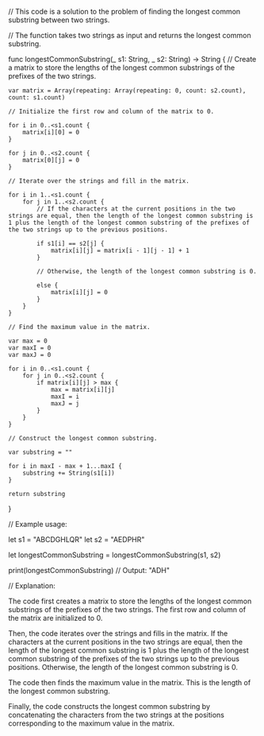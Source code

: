 // This code is a solution to the problem of finding the longest common substring between two strings.

// The function takes two strings as input and returns the longest common substring.

func longestCommonSubstring(_ s1: String, _ s2: String) -> String {
    // Create a matrix to store the lengths of the longest common substrings of the prefixes of the two strings.

    var matrix = Array(repeating: Array(repeating: 0, count: s2.count), count: s1.count)

    // Initialize the first row and column of the matrix to 0.

    for i in 0..<s1.count {
        matrix[i][0] = 0
    }

    for j in 0..<s2.count {
        matrix[0][j] = 0
    }

    // Iterate over the strings and fill in the matrix.

    for i in 1..<s1.count {
        for j in 1..<s2.count {
            // If the characters at the current positions in the two strings are equal, then the length of the longest common substring is 1 plus the length of the longest common substring of the prefixes of the two strings up to the previous positions.

            if s1[i] == s2[j] {
                matrix[i][j] = matrix[i - 1][j - 1] + 1
            }

            // Otherwise, the length of the longest common substring is 0.

            else {
                matrix[i][j] = 0
            }
        }
    }

    // Find the maximum value in the matrix.

    var max = 0
    var maxI = 0
    var maxJ = 0

    for i in 0..<s1.count {
        for j in 0..<s2.count {
            if matrix[i][j] > max {
                max = matrix[i][j]
                maxI = i
                maxJ = j
            }
        }
    }

    // Construct the longest common substring.

    var substring = ""

    for i in maxI - max + 1...maxI {
        substring += String(s1[i])
    }

    return substring
}

// Example usage:

let s1 = "ABCDGHLQR"
let s2 = "AEDPHR"

let longestCommonSubstring = longestCommonSubstring(s1, s2)

print(longestCommonSubstring) // Output: "ADH"


// Explanation:

The code first creates a matrix to store the lengths of the longest common substrings of the prefixes of the two strings. The first row and column of the matrix are initialized to 0.

Then, the code iterates over the strings and fills in the matrix. If the characters at the current positions in the two strings are equal, then the length of the longest common substring is 1 plus the length of the longest common substring of the prefixes of the two strings up to the previous positions. Otherwise, the length of the longest common substring is 0.

The code then finds the maximum value in the matrix. This is the length of the longest common substring.

Finally, the code constructs the longest common substring by concatenating the characters from the two strings at the positions corresponding to the maximum value in the matrix.